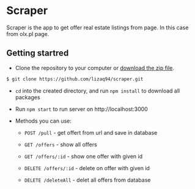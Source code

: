 # Scraper

Scraper is the app to get offer real estate listings from page. In this case from olx.pl page.

## Getting startred

- Clone the repository to your computer or [download the zip file](https://github.com/lizaq94/scraper/archive/refs/heads/main.zip).

```bash
$ git clone https://github.com/lizaq94/scraper.git
```

- `cd` into the created directory, and run `npm install` to download all packages

- Run `npm start` to run server on http://localhost:3000

- Methods you can use:

  - `POST /pull` - get offert from url and save in database

  - `GET /offers` - show all offers

  - `GET /offers/:id` - show one offer with given id

  - `DELETE /offers/:id` - delete on offer with given id

  - `DELETE /deleteAll` - delet all offers from database
